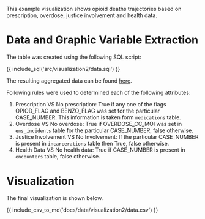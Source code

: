 This example visualization shows opioid deaths trajectories based on prescription, overdose, justice involvement and health data.

# Data and Graphic Variable Extraction

The table was created using the following SQL script:

{{ include_sql('src/visualization2/data.sql') }}

The resulting aggregated data can be found [here](../data/visualization2/data.csv).

Following rules were used to determined each of the following attributes:

1. Prescription VS No prescription: True if any one of the flags OPIOD_FLAG and BENZO_FLAG was set for the particular CASE_NUMBER. This information is taken form `medications` table.
2. Overdose VS No overdose: True if OVERDOSE_CC_MOI was set in `ems_incidents` table for the particular CASE_NUMBER, false otherwise.
3. Justice Involvement VS No Involvement: If the particular CASE_NUMBER is present in `incarcerations` table then True, false otherwise.
4. Health Data VS No health data: True if CASE_NUMBER is present in `encounters` table, false otherwise.


# Visualization

The final visualization is shown below.

{{ include_csv_to_md('docs/data/visualization2/data.csv') }}
